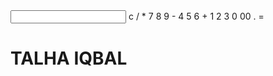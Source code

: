 <!DOCTYPE html>
<html lang="en">
<head>
    <meta charset="UTF-8">
    <meta http-equiv="X-UA-Compatible" content="IE=edge">
    <meta name="viewport" content="width=device-width, initial-scale=1.0">
    <link href="./style.css" rel="stylesheet" type="text/css" />
    <title>Calculator On Next Level</title>
</head>
<body>
    <div class="container">
        <form class="calculator" name="calc">
            <input type="text" readonly class="value" name="txt">
            <span class="num clear" onclick="calc.txt.value = ''">c</span>
            <span class="num" onclick="document.calc.txt.value += '/'">/</span>
            <span class="num" onclick="document.calc.txt.value += '*'">*</span>
            <span class="num" onclick="document.calc.txt.value += '7'">7</span>
            <span class="num" onclick="document.calc.txt.value += '8'">8</span>
            <span class="num" onclick="document.calc.txt.value += '9'">9</span>
            <span class="num" onclick="document.calc.txt.value += '-'">-</span>
            <span class="num" onclick="document.calc.txt.value += '4'">4</span>
            <span class="num" onclick="document.calc.txt.value += '5'">5</span>
            <span class="num" onclick="document.calc.txt.value += '6'">6</span>
            <span class="num plus" onclick="document.calc.txt.value += '+'">+</span>
            <span class="num" onclick="document.calc.txt.value += '1'">1</span>
            <span class="num" onclick="document.calc.txt.value += '2'">2</span>
            <span class="num" onclick="document.calc.txt.value += '3'">3</span>
            <span class="num" onclick="document.calc.txt.value += '0'">0</span>
            <span class="num" onclick="document.calc.txt.value += '00'">00</span>
            <span class="num" onclick="document.calc.txt.value += '.'">.</span>
            <span class="num equal" onclick="document.calc.txt.value =eval(calc.txt.value)">=</span>
        </form>
    </div>
    <h1>TALHA IQBAL</h1>
    <script type="text/javascript" src="vanilla-tilt.js"></script>
    <script type="text/javascript">
	 VanillaTilt.init(document.querySelector(".container"), {
		max: 25,
		speed: 400
    
    });
    </script>
</body>
</html>
